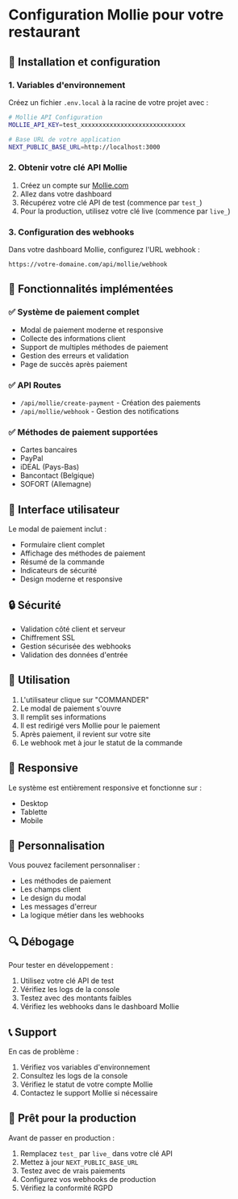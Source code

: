 # Configuration Mollie pour votre restaurant

## 🚀 Installation et configuration

### 1. Variables d'environnement

Créez un fichier `.env.local` à la racine de votre projet avec :

```bash
# Mollie API Configuration
MOLLIE_API_KEY=test_xxxxxxxxxxxxxxxxxxxxxxxxxxxxx

# Base URL de votre application
NEXT_PUBLIC_BASE_URL=http://localhost:3000
```

### 2. Obtenir votre clé API Mollie

1. Créez un compte sur [Mollie.com](https://www.mollie.com)
2. Allez dans votre dashboard
3. Récupérez votre clé API de test (commence par `test_`)
4. Pour la production, utilisez votre clé live (commence par `live_`)

### 3. Configuration des webhooks

Dans votre dashboard Mollie, configurez l'URL webhook :
```
https://votre-domaine.com/api/mollie/webhook
```

## 🔧 Fonctionnalités implémentées

### ✅ Système de paiement complet
- Modal de paiement moderne et responsive
- Collecte des informations client
- Support de multiples méthodes de paiement
- Gestion des erreurs et validation
- Page de succès après paiement

### ✅ API Routes
- `/api/mollie/create-payment` - Création des paiements
- `/api/mollie/webhook` - Gestion des notifications

### ✅ Méthodes de paiement supportées
- Cartes bancaires
- PayPal
- iDEAL (Pays-Bas)
- Bancontact (Belgique)
- SOFORT (Allemagne)

## 🎨 Interface utilisateur

Le modal de paiement inclut :
- Formulaire client complet
- Affichage des méthodes de paiement
- Résumé de la commande
- Indicateurs de sécurité
- Design moderne et responsive

## 🔒 Sécurité

- Validation côté client et serveur
- Chiffrement SSL
- Gestion sécurisée des webhooks
- Validation des données d'entrée

## 🚀 Utilisation

1. L'utilisateur clique sur "COMMANDER"
2. Le modal de paiement s'ouvre
3. Il remplit ses informations
4. Il est redirigé vers Mollie pour le paiement
5. Après paiement, il revient sur votre site
6. Le webhook met à jour le statut de la commande

## 📱 Responsive

Le système est entièrement responsive et fonctionne sur :
- Desktop
- Tablette
- Mobile

## 🎯 Personnalisation

Vous pouvez facilement personnaliser :
- Les méthodes de paiement
- Les champs client
- Le design du modal
- Les messages d'erreur
- La logique métier dans les webhooks

## 🔍 Débogage

Pour tester en développement :
1. Utilisez votre clé API de test
2. Vérifiez les logs de la console
3. Testez avec des montants faibles
4. Vérifiez les webhooks dans le dashboard Mollie

## 📞 Support

En cas de problème :
1. Vérifiez vos variables d'environnement
2. Consultez les logs de la console
3. Vérifiez le statut de votre compte Mollie
4. Contactez le support Mollie si nécessaire

## 🎉 Prêt pour la production

Avant de passer en production :
1. Remplacez `test_` par `live_` dans votre clé API
2. Mettez à jour `NEXT_PUBLIC_BASE_URL`
3. Testez avec de vrais paiements
4. Configurez vos webhooks de production
5. Vérifiez la conformité RGPD

